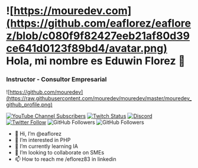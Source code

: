 # ![https://mouredev.com](https://github.com/eaflorez/eaflorez/blob/c080f9f82427eeb21af80d39ce641d0123f89bd4/avatar.png) Hola, mi nombre es Eduwin Florez 👋
### Instructor - Consultor Empresarial

![https://github.com/mouredev](https://raw.githubusercontent.com/mouredev/mouredev/master/mouredev_github_profile.png)

[![YouTube Channel Subscribers](https://img.shields.io/youtube/channel/subscribers/UCxPD7bsocoAMq8Dj18kmGyQ?style=social)](https://youtube.com/mouredevapps?sub_confirmation=1)
[![Twitch Status](https://img.shields.io/twitch/status/mouredev?style=social)](https://twitch.com/mouredev)
[![Discord](https://img.shields.io/discord/729672926432985098?style=social&label=Discord&logo=discord)](https://mouredev.com/discord)
[![Twitter Follow](https://img.shields.io/twitter/follow/mouredev?style=social)](https://twitter.com/mouredev)
![GitHub Followers](https://img.shields.io/github/followers/mouredev?style=social)
![GitHub Followers](https://img.shields.io/github/stars/mouredev?style=social)


- 👋 Hi, I’m @eaflorez
- 👀 I’m interested in PHP
- 🌱 I’m currently learning IA
- 💞️ I’m looking to collaborate on SMEs
- 📫 How to reach me /eflorez83 in linkedin

<!---
eaflorez/eaflorez is a ✨ special ✨ repository because its `README.md` (this file) appears on your GitHub profile.
You can click the Preview link to take a look at your changes.
--->
